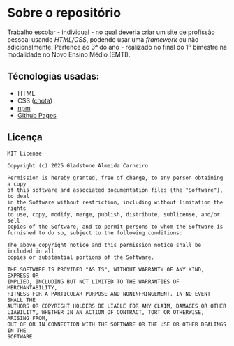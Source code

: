 # Sobre o repositório

Trabalho escolar - individual - no qual deveria criar um site de profissão pessoal usando _HTML/CSS_, podendo usar uma _framework_ ou não adicionalmente. Pertence ao 3ª do ano - realizado no final do 1º bimestre na modalidade no Novo Ensino Médio (EMTI).

## Técnologias usadas:

<!-- * Orgulhosamente criado sem AI, somente com apoio de _outro_ humano -->
* HTML
* CSS ([chota](https://jenil.github.io/chota/))
* [npm](https://www.npmjs.com/)
* [Github Pages](https://pages.github.com/)
 
## Licença

```
MIT License

Copyright (c) 2025 Gladstone Almeida Carneiro

Permission is hereby granted, free of charge, to any person obtaining a copy
of this software and associated documentation files (the "Software"), to deal
in the Software without restriction, including without limitation the rights
to use, copy, modify, merge, publish, distribute, sublicense, and/or sell
copies of the Software, and to permit persons to whom the Software is
furnished to do so, subject to the following conditions:

The above copyright notice and this permission notice shall be included in all
copies or substantial portions of the Software.

THE SOFTWARE IS PROVIDED "AS IS", WITHOUT WARRANTY OF ANY KIND, EXPRESS OR
IMPLIED, INCLUDING BUT NOT LIMITED TO THE WARRANTIES OF MERCHANTABILITY,
FITNESS FOR A PARTICULAR PURPOSE AND NONINFRINGEMENT. IN NO EVENT SHALL THE
AUTHORS OR COPYRIGHT HOLDERS BE LIABLE FOR ANY CLAIM, DAMAGES OR OTHER
LIABILITY, WHETHER IN AN ACTION OF CONTRACT, TORT OR OTHERWISE, ARISING FROM,
OUT OF OR IN CONNECTION WITH THE SOFTWARE OR THE USE OR OTHER DEALINGS IN THE
SOFTWARE.
```

<!-- Pesudo do Readme final/Esboço

Originalmente, seria usado um _gerador de site estáticos_ com [Markdown](https://www.markdownguide.org/) apenas; altenativas foram: [jekyll](https://jekyllrb.com/); [linkyee](https://github.com/ZhgChgLi/linkyee); e [as páginas do Github](https://pages.github.com/) - a "melhor" opção no momento; porém, pela falta de ferramentas que possuiam _simplicidade_ ao meu ver, usei uma framework no lugar^[1]. O escolhido foi , uma framework independente de um Dev. independente, nunca tinha ouvido falar mas... porquê não tentar?

no caso foi usada:  com  ao invés do [yarn](https://yarnpkg.com/) por falta de conhecimento sobre a segunda opção

Por ser tratar de um simples site profissional, uma página estática, não foi usado JavaScript na sua criação. Devido a necessidade da estilização "empressárial" neste ninho de formatos de sites, procurei algo que fosse do meu gosto do: _simples, rápido e bobo_, da[i o chota caiu como uma luva.

### O Chota

Chota foi até que rápido de se entender e de se usar na pratica tempo depois de eu relembrar como usa o node... mais outra vez.

### A Página 

Todo o site foi literalmente, unicamente, apenas uma única página ("_SPA_") com link direito a framework


## Finalizando

Foi uma experiencia: **legal**; 


# isso daqui pode ser curto nao precisa ser como uma pesquisa do git e gihub
como foi fazer isso
como foi usar o chota
finalização introducao devsen.


---
[1]: Outro fator determinando foi o _tamanho_: a maior partes da ferramentas de páginas estáticas focam em grupos grandes de páginas ou até mesmo programas próprios destas, fazendo, assim, uma sobrecarga de Mbs desnecessária para algo <sub>pequeno</sub>.
